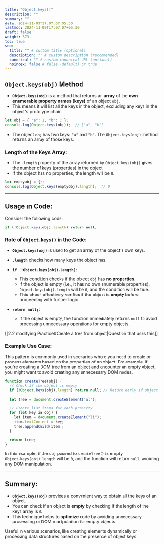 ```yaml
---
title: "Object.keys()"
description: ""
summary: ""
date: 2024-11-09T17:07:07+05:30
lastmod: 2024-11-09T17:07:07+05:30
draft: false
weight: 373
toc: true
seo:
  title: "" # custom title (optional)
  description: "" # custom description (recommended)
  canonical: "" # custom canonical URL (optional)
  noindex: false # false (default) or true
---
```



## **`Object.keys(obj)` Method**

- **`Object.keys(obj)`** is a method that returns an **array** of the **own enumerable property names (keys)** of an object `obj`.
- This means it will list all the keys in the object, excluding any keys in the object's prototype chain.
  
```js
let obj = { "a": 1, "b": 2 };
console.log(Object.keys(obj));  // ["a", "b"]
```
- The object `obj` has two keys: `"a"` and `"b"`. The `Object.keys(obj)` method returns an array of those keys.

### **Length of the Keys Array**:
- The `.length` property of the array returned by `Object.keys(obj)` gives the number of keys (properties) in the object.
- If the object has no properties, the length will be `0`.

```js
let emptyObj = {};
console.log(Object.keys(emptyObj).length);  // 0
```

---

## **Usage in Code:**

Consider the following code:
```js
if (!Object.keys(obj).length) return null;
```

### Role of `Object.keys()` in the Code:
- **`Object.keys(obj)`** is used to get an array of the object's own keys.
- **`.length`** checks how many keys the object has.

- **`if (!Object.keys(obj).length)`**:
  - This condition checks if the object `obj` has **no properties**.
  - If the object is empty (i.e., it has no own enumerable properties), `Object.keys(obj).length` will be `0`, and the condition will be true.
  - This check effectively verifies if the object is **empty** before proceeding with further logic.

- **`return null;`**:
  - If the object is empty, the function immediately returns `null` to avoid processing unnecessary operations for empty objects.

[[2.2 modifying Practice#Create a tree from object|Question that uses this]]

### Example Use Case:
This pattern is commonly used in scenarios where you need to create or process elements based on the properties of an object. For example, if you're creating a DOM tree from an object and encounter an empty object, you might want to avoid creating any unnecessary DOM nodes.

```js
function createTree(obj) {
  // Check if the object is empty
  if (!Object.keys(obj).length) return null; // Return early if object has no properties
  
  let tree = document.createElement("ul");

  // Create list items for each property
  for (let key in obj) {
    let item = document.createElement("li");
    item.textContent = key;
    tree.appendChild(item);
  }

  return tree;
}
```

In this example, if the `obj` passed to `createTree()` is empty, `Object.keys(obj).length` will be `0`, and the function will return `null`, avoiding any DOM manipulation.

---

## **Summary:**
- **`Object.keys(obj)`** provides a convenient way to obtain all the keys of an object.
- You can check if an object is **empty** by checking if the length of the keys array is `0`.
- This technique helps to **optimize** code by avoiding unnecessary processing or DOM manipulation for empty objects.

Useful in various scenarios, like creating elements dynamically or processing data structures based on the presence of object keys.